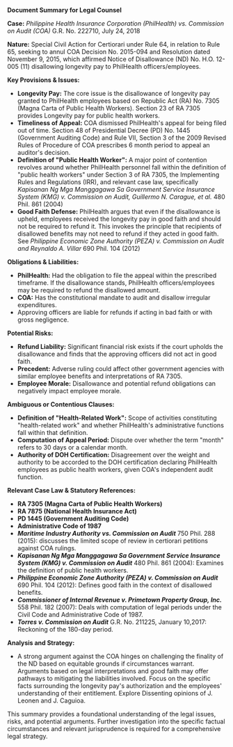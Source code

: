 **Document Summary for Legal Counsel**

**Case:** *Philippine Health Insurance Corporation (PhilHealth) vs. Commission on Audit (COA)* G.R. No. 222710, July 24, 2018

**Nature:** Special Civil Action for Certiorari under Rule 64, in relation to Rule 65, seeking to annul COA Decision No. 2015-094 and Resolution dated November 9, 2015, which affirmed Notice of Disallowance (ND) No. H.O. 12-005 (11) disallowing longevity pay to PhilHealth officers/employees.

**Key Provisions & Issues:**
*   **Longevity Pay:** The core issue is the disallowance of longevity pay granted to PhilHealth employees based on Republic Act (RA) No. 7305 (Magna Carta of Public Health Workers). Section 23 of RA 7305 provides Longevity pay for public health workers.
*   **Timeliness of Appeal:** COA dismissed PhilHealth's appeal for being filed out of time. Section 48 of Presidential Decree (PD) No. 1445 (Government Auditing Code) and Rule VII, Section 3 of the 2009 Revised Rules of Procedure of COA prescribes 6 month period to appeal an auditor's decision.
*   **Definition of "Public Health Worker":** A major point of contention revolves around whether PhilHealth personnel fall within the definition of "public health workers" under Section 3 of RA 7305, the Implementing Rules and Regulations (IRR), and relevant case law, specifically *Kapisanan Ng Mga Manggagawa Sa Government Service Insurance System (KMG) v. Commission on Audit, Guillermo N. Carague, et al.* 480 Phil. 861 (2004)
*   **Good Faith Defense:** PhilHealth argues that even if the disallowance is upheld, employees received the longevity pay in good faith and should not be required to refund it. This invokes the principle that recipients of disallowed benefits may not need to refund if they acted in good faith. See *Philippine Economic Zone Authority (PEZA) v. Commission on Audit and Reynaldo A. Villar* 690 Phil. 104 (2012)

**Obligations & Liabilities:**
*   **PhilHealth:** Had the obligation to file the appeal within the prescribed timeframe.  If the disallowance stands, PhilHealth officers/employees may be required to refund the disallowed amount.
*   **COA:** Has the constitutional mandate to audit and disallow irregular expenditures.
*   Approving officers are liable for refunds if acting in bad faith or with gross negligence.

**Potential Risks:**
*   **Refund Liability:** Significant financial risk exists if the court upholds the disallowance and finds that the approving officers did not act in good faith.
*   **Precedent:** Adverse ruling could affect other government agencies with similar employee benefits and interpretations of RA 7305.
*   **Employee Morale:** Disallowance and potential refund obligations can negatively impact employee morale.

**Ambiguous or Contentious Clauses:**
*   **Definition of "Health-Related Work":** Scope of activities constituting "health-related work" and whether PhilHealth's administrative functions fall within that definition.
*   **Computation of Appeal Period:** Dispute over whether the term "month" refers to 30 days or a calendar month.
*   **Authority of DOH Certification:** Disagreement over the weight and authority to be accorded to the DOH certification declaring PhilHealth employees as public health workers, given COA's independent audit function.

**Relevant Case Law & Statutory References:**
*   **RA 7305 (Magna Carta of Public Health Workers)**
*   **RA 7875 (National Health Insurance Act)**
*   **PD 1445 (Government Auditing Code)**
*   **Administrative Code of 1987**
*   ***Maritime Industry Authority vs. Commission on Audit*** 750 Phil. 288 (2015): discusses the limited scope of review in certiorari petitions against COA rulings.
*   ***Kapisanan Ng Mga Manggagawa Sa Government Service Insurance System (KMG) v. Commission on Audit*** 480 Phil. 861 (2004): Examines the definition of public health workers.
*   ***Philippine Economic Zone Authority (PEZA) v. Commission on Audit*** 690 Phil. 104 (2012): Defines good faith in the context of disallowed benefits.
*   ***Commissioner of Internal Revenue v. Primetown Property Group, Inc.*** 558 Phil. 182 (2007): Deals with computation of legal periods under the Civil Code and Administrative Code of 1987.
*   ***Torres v. Commission on Audit*** G.R. No. 211225, January 10,2017: Reckoning of the 180-day period.

**Analysis and Strategy:**
*   A strong argument against the COA hinges on challenging the finality of the ND based on equitable grounds if circumstances warrant. Arguments based on legal interpretations and good faith may offer pathways to mitigating the liabilities involved. Focus on the specific facts surrounding the longevity pay's authorization and the employees' understanding of their entitlement. Explore Dissenting opinions of J. Leonen and J. Caguioa.

This summary provides a foundational understanding of the legal issues, risks, and potential arguments. Further investigation into the specific factual circumstances and relevant jurisprudence is required for a comprehensive legal strategy.

